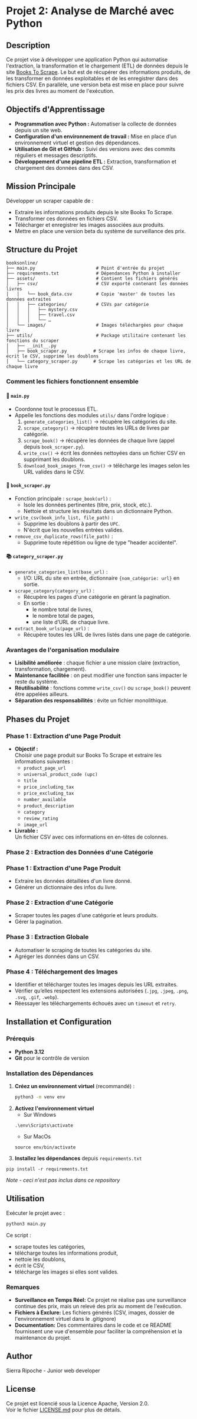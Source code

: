 # Projet 2: Analyse de Marché avec Python

## Description

Ce projet vise à développer une application Python qui automatise l'extraction, la transformation et le chargement (ETL) de données depuis le site [Books To Scrape](http://books.toscrape.com/). Le but est de récupérer des informations produits, de les transformer en données exploitables et de les enregistrer dans des fichiers CSV. En parallèle, une version beta est mise en place pour suivre les prix des livres au moment de l'exécution.

## Objectifs d'Apprentissage

- **Programmation avec Python :** Automatiser la collecte de données depuis un site web.
- **Configuration d'un environnement de travail :** Mise en place d’un environnement virtuel et gestion des dépendances.
- **Utilisation de Git et GitHub :** Suivi des versions avec des commits réguliers et messages descriptifs.
- **Développement d'une pipeline ETL :** Extraction, transformation et chargement des données dans des CSV.

## Mission Principale

Développer un scraper capable de :
- Extraire les informations produits depuis le site Books To Scrape.
- Transformer ces données en fichiers CSV.
- Télécharger et enregistrer les images associées aux produits.
- Mettre en place une version beta du système de surveillance des prix.

## Structure du Projet
```text
booksonline/
├── main.py                       # Point d'entrée du projet
├── requirements.txt              # Dépendances Python à installer
├── assets/                       # Contient les fichiers générés
│   ├── csv/                      # CSV exporté contenant les données livres
│   │   └── book_data.csv         # Copie 'master' de toutes les données extraites
│   │   ├── categories/           # CSVs par catégorie  
│   │   │   ├── mystery.csv  
│   │   │   ├── travel.csv  
│   │   │   └── … 
│   └── images/                   # Images téléchargées pour chaque livre
├── utils/                        # Package utilitaire contenant les fonctions du scraper
│   ├── __init__.py
│   ├── book_scraper.py          # Scrape les infos de chaque livre, écrit le CSV, supprime les doublons
│   └── category_scraper.py      # Scrape les catégories et les URL de chaque livre
```
### Comment les fichiers fonctionnent ensemble

#### 🔁 `main.py`
- Coordonne tout le processus ETL.
- Appelle les fonctions des modules `utils/` dans l'ordre logique :
  1. `generate_categories_list()` → récupère les catégories du site.
  2. `scrape_category()` → récupère toutes les URLs de livres par catégorie.
  3. `scrape_book()` → récupère les données de chaque livre (appel depuis `book_scraper.py`).
  4. `write_csv()` → écrit les données nettoyées dans un fichier CSV en supprimant les doublons.
  5. `download_book_images_from_csv()` → télécharge les images selon les URL valides dans le CSV.

#### 🧠 `book_scraper.py`
- Fonction principale : `scrape_book(url)` :
  - Isole les données pertinentes (titre, prix, stock, etc.).
  - Nettoie et structure les résultats dans un dictionnaire Python.
- `write_csv(book_info_list, file_path)` :
  - Supprime les doublons à partir des `UPC`.
  - N'écrit que les nouvelles entrées valides.
- `remove_csv_duplicate_rows(file_path)` :
  - Supprime toute répétition ou ligne de type "header accidentel".

#### 📚 `category_scraper.py`
- `generate_categories_list(base_url)` :
  - I/O: URL du site en entrée, dictionnaire `{nom_catégorie: url}` en sortie.
- `scrape_category(category_url)` :
  - Récupère les pages d'une catégorie en gérant la pagination.
  - En sortie :
    - le nombre total de livres,
    - le nombre total de pages,
    - une liste d’URL de chaque livre.
- `extract_book_urls(page_url)` :
  - Récupère toutes les URL de livres listés dans une page de catégorie.

### Avantages de l'organisation modulaire
- **Lisibilité améliorée** : chaque fichier a une mission claire (extraction, transformation, chargement).
- **Maintenance facilitée** : on peut modifier une fonction sans impacter le reste du système.
- **Réutilisabilité** : fonctions comme `write_csv()` ou `scrape_book()` peuvent être appelées ailleurs.
- **Séparation des responsabilités** : évite un fichier monolithique.


## Phases du Projet

### Phase 1 : Extraction d'une Page Produit

- **Objectif :**  
  Choisir une page produit sur Books To Scrape et extraire les informations suivantes :
  - `product_page_url`
  - `universal_product_code (upc)`
  - `title`
  - `price_including_tax`
  - `price_excluding_tax`
  - `number_available`
  - `product_description`
  - `category`
  - `review_rating`
  - `image_url`
- **Livrable :**  
  Un fichier CSV avec ces informations en en-têtes de colonnes.

### Phase 2 : Extraction des Données d'une Catégorie

### Phase 1 : Extraction d'une Page Produit
- Extraire les données détaillées d'un livre donné.
- Générer un dictionnaire des infos du livre.

### Phase 2 : Extraction d'une Catégorie
- Scraper toutes les pages d'une catégorie et leurs produits.
- Gérer la pagination.

### Phase 3 : Extraction Globale
- Automatiser le scraping de toutes les catégories du site.
- Agréger les données dans un CSV.

### Phase 4 : Téléchargement des Images
- Identifier et télécharger toutes les images depuis les URL extraites.
- Vérifier qu’elles respectent les extensions autorisées (`.jpg`, `.jpeg`, `.png`, `.svg`, `.gif`, `.webp`).
- Réessayer les téléchargements échoués avec un `timeout` et `retry`.

## Installation et Configuration

### Prérequis

- **Python 3.12**
- **Git** pour le contrôle de version

### Installation des Dépendances

1. **Créez un environnement virtuel** (recommandé) :
   ```bash
   python3 -m venv env
   ```
2. **Activez l'environnement virtuel**
   - Sur Windows
   ```
   .\env\Scripts\activate
   ```
   - Sur MacOs
   ```
   source env/bin/activate
3. **Installez les dépendances** depuis <code>requirements.txt</code>
```
pip install -r requirements.txt
```
    
*Note - ceci n'est pas inclus dans ce repository*

## Utilisation

Exécuter le projet avec :
```bash
python3 main.py
```

Ce script :
- scrape toutes les catégories,
- télécharge toutes les informations produit,
- nettoie les doublons,
- écrit le CSV,
- télécharge les images si elles sont valides.

### Remarques
- **Surveillance en Temps Réel:** Ce projet ne réalise pas une surveillance continue des prix, mais un relevé des prix au moment de l'exécution.
- **Fichiers à Exclure:** Les fichiers générés (CSV, images, dossier de l'environnement virtuel dans le .gitignore)
- **Documentation:** Des commentaires dans le code et ce README fournissent une vue d'ensemble pour faciliter la compréhension et la maintenance du projet.

## Author
Sierra Ripoche - Junior web developer

## License

Ce projet est licencié sous la Licence Apache, Version 2.0.  
Voir le fichier [LICENSE.md](LICENSE.md) pour plus de détails.